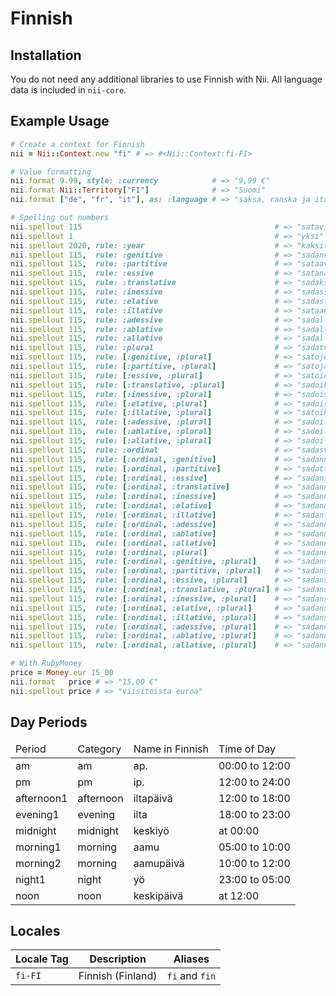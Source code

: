 <!-- This file has been generated. Source: src/docs/languages/_template.md.erb -->

# Finnish

## Installation

You do not need any additional libraries to use Finnish with Nii.
All language data is included in `nii-core`.

## Example Usage

``` ruby
# Create a context for Finnish
nii = Nii::Context.new "fi" # => #<Nii::Context:fi-FI>

# Value formatting
nii.format 9.99, style: :currency            # => "9,99 €"
nii.format Nii::Territory["FI"]              # => "Suomi"
nii.format ["de", "fr", "it"], as: :language # => "saksa, ranska ja italia"

# Spelling out numbers
nii.spellout 115                                           # => "sata­viisitoista"
nii.spellout 1                                             # => "yksi"
nii.spellout 2020, rule: :year                             # => "kaksi­tuhatta­kaksi­kymmentä"
nii.spellout 115,  rule: :genitive                         # => "sadan­viidentoista"
nii.spellout 115,  rule: :partitive                        # => "sataa­viittätoista"
nii.spellout 115,  rule: :essive                           # => "satana­viitenätoista"
nii.spellout 115,  rule: :translative                      # => "sadaksi­viideksitoista"
nii.spellout 115,  rule: :inessive                         # => "sadassa­viidessätoista"
nii.spellout 115,  rule: :elative                          # => "sadasta­viidestätoista"
nii.spellout 115,  rule: :illative                         # => "sataan­viiteentoista"
nii.spellout 115,  rule: :adessive                         # => "sadalla­viidellätoista"
nii.spellout 115,  rule: :ablative                         # => "sadalta­viideltätoista"
nii.spellout 115,  rule: :allative                         # => "sadalle­viidelletoista"
nii.spellout 115,  rule: :plural                           # => "sadat­viidettoista"
nii.spellout 115,  rule: [:genitive, :plural]              # => "satojen­viisientoista"
nii.spellout 115,  rule: [:partitive, :plural]             # => "satoja­viisiätoista"
nii.spellout 115,  rule: [:essive, :plural]                # => "satoina­viisinätoista"
nii.spellout 115,  rule: [:translative, :plural]           # => "sadoiksi­viisiksitoista"
nii.spellout 115,  rule: [:inessive, :plural]              # => "sadoissa­viisissätoista"
nii.spellout 115,  rule: [:elative, :plural]               # => "sadoista­viisistätoista"
nii.spellout 115,  rule: [:illative, :plural]              # => "satoihin­viisiintoista"
nii.spellout 115,  rule: [:adessive, :plural]              # => "sadoilla­viisillätoista"
nii.spellout 115,  rule: [:ablative, :plural]              # => "sadoilta­viisiltätoista"
nii.spellout 115,  rule: [:allative, :plural]              # => "sadoille­viisilletoista"
nii.spellout 115,  rule: :ordinal                          # => "sadas­viidestoista"
nii.spellout 115,  rule: [:ordinal, :genitive]             # => "sadannen­viidennentoista"
nii.spellout 115,  rule: [:ordinal, :partitive]            # => "sadatta­viidettätoista"
nii.spellout 115,  rule: [:ordinal, :essive]               # => "sadantena­viidentenätoista"
nii.spellout 115,  rule: [:ordinal, :translative]          # => "sadanneksi­viidenneksitoista"
nii.spellout 115,  rule: [:ordinal, :inessive]             # => "sadannessa­viidennessätoista"
nii.spellout 115,  rule: [:ordinal, :elative]              # => "sadannesta­viidennestätoista"
nii.spellout 115,  rule: [:ordinal, :illative]             # => "sadanteen­viidenteentoista"
nii.spellout 115,  rule: [:ordinal, :adessive]             # => "sadannella­viidennellätoista"
nii.spellout 115,  rule: [:ordinal, :ablative]             # => "sadannelta­viidenneltätoista"
nii.spellout 115,  rule: [:ordinal, :allative]             # => "sadannelle­viidennelletoista"
nii.spellout 115,  rule: [:ordinal, :plural]               # => "sadannet­viidennettoista"
nii.spellout 115,  rule: [:ordinal, :genitive, :plural]    # => "sadansien­viidensientoista"
nii.spellout 115,  rule: [:ordinal, :partitive, :plural]   # => "sadansia­viidensiätoista"
nii.spellout 115,  rule: [:ordinal, :essive, :plural]      # => "sadansina­viidensinätoista"
nii.spellout 115,  rule: [:ordinal, :translative, :plural] # => "sadansiksi­viidensiksitoista"
nii.spellout 115,  rule: [:ordinal, :inessive, :plural]    # => "sadansissa­viidensissätoista"
nii.spellout 115,  rule: [:ordinal, :elative, :plural]     # => "sadansista­viidensistätoista"
nii.spellout 115,  rule: [:ordinal, :illative, :plural]    # => "sadansiin­viidensiintoista"
nii.spellout 115,  rule: [:ordinal, :adessive, :plural]    # => "sadannilla­viidennillätoista"
nii.spellout 115,  rule: [:ordinal, :ablative, :plural]    # => "sadannilta­viidenniltätoista"
nii.spellout 115,  rule: [:ordinal, :allative, :plural]    # => "sadannille­viidennilletoista"

# With RubyMoney
price = Money.eur 15_00
nii.format   price # => "15,00 €"
nii.spellout price # => "viisitoista euroa"
```

## Day Periods


<table>
  <thead>
    <tr>
      <td>Period</td>
      <td>Category</td>
      <td>Name in Finnish</td>
      <td>Time of Day</td>
    </tr>
  </thead>
  <tbody>
    <tr>
      <td>am</td>
      <td>am</td>
      <td>ap.</td>
      <td>00:00 to 12:00</td>
    </tr>
    <tr>
      <td>pm</td>
      <td>pm</td>
      <td>ip.</td>
      <td>12:00 to 24:00</td>
    </tr>
    <tr>
      <td>afternoon1</td>
      <td>afternoon</td>
      <td>iltapäivä</td>
      <td>12:00 to 18:00</td>
    </tr>
    <tr>
      <td>evening1</td>
      <td>evening</td>
      <td>ilta</td>
      <td>18:00 to 23:00</td>
    </tr>
    <tr>
      <td>midnight</td>
      <td>midnight</td>
      <td>keskiyö</td>
      <td>at 00:00</td>
    </tr>
    <tr>
      <td>morning1</td>
      <td>morning</td>
      <td>aamu</td>
      <td>05:00 to 10:00</td>
    </tr>
    <tr>
      <td>morning2</td>
      <td>morning</td>
      <td>aamupäivä</td>
      <td>10:00 to 12:00</td>
    </tr>
    <tr>
      <td>night1</td>
      <td>night</td>
      <td>yö</td>
      <td>23:00 to 05:00</td>
    </tr>
    <tr>
      <td>noon</td>
      <td>noon</td>
      <td>keskipäivä</td>
      <td>at 12:00</td>
    </tr>
  </tbody>
</table>



## Locales

<table>
  <thead>
    <tr>
      <th>Locale Tag</th>
      <th>Description</th>
      <th>Aliases</th>
    </tr>
  </thead>
  <tbody>
    <tr>
      <td><code>fi-FI</code></td>
      <td>Finnish (Finland)</td>
      <td><code>fi</code> and <code>fin</code></td>
    </tr>
  </tbody>
</table>


